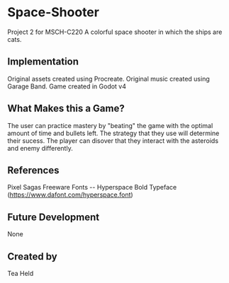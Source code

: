 # Space-Shooter
Project 2 for MSCH-C220
A colorful space shooter in which the ships are cats.

## Implementation
Original assets created using Procreate.
Original music created using Garage Band.
Game created in Godot v4

## What Makes this a Game?
The user can practice mastery by "beating" the game with the optimal amount of time and bullets left. The strategy that they use will determine their sucess. The player can disover that they interact with the asteroids and enemy differently.

## References
Pixel Sagas Freeware Fonts -- Hyperspace Bold Typeface (https://www.dafont.com/hyperspace.font)

## Future Development
None

## Created by
Tea Held

